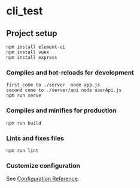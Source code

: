 # cli_test

## Project setup
```
npm install element-ui
npm install vuex
npm install express
```

### Compiles and hot-reloads for development
```
first come to ./server  node app.js
second come to ./server/api node userApi.js
npm run serve
```

### Compiles and minifies for production
```
npm run build
```

### Lints and fixes files
```
npm run lint
```

### Customize configuration
See [Configuration Reference](https://cli.vuejs.org/config/).
